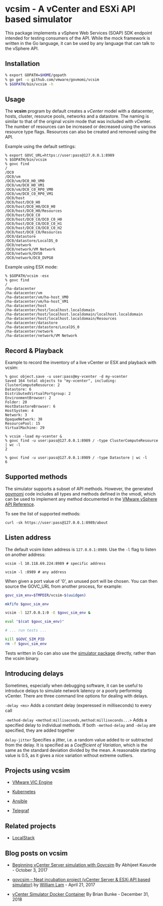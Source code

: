 # vcsim - A vCenter and ESXi API based simulator

This package implements a vSphere Web Services (SOAP) SDK endpoint intended for testing consumers of the API.
While the mock framework is written in the Go language, it can be used by any language that can talk to the vSphere
API.

## Installation

```sh
% export GOPATH=$HOME/gopath
% go get -u github.com/vmware/govmomi/vcsim
% $GOPATH/bin/vcsim -h
```

## Usage

The **vcsim** program by default creates a *vCenter* model with a datacenter, hosts, cluster, resource pools, networks
and a datastore.  The naming is similar to that of the original *vcsim* mode that was included with vCenter.  The number
of resources can be increased or decreased using the various resource type flags.  Resources can also be created and
removed using the API.

Example using the default settings:

```console
% export GOVC_URL=https://user:pass@127.0.0.1:8989
% $GOPATH/bin/vcsim
% govc find
/
/DC0
/DC0/vm
/DC0/vm/DC0_H0_VM0
/DC0/vm/DC0_H0_VM1
/DC0/vm/DC0_C0_RP0_VM0
/DC0/vm/DC0_C0_RP0_VM1
/DC0/host
/DC0/host/DC0_H0
/DC0/host/DC0_H0/DC0_H0
/DC0/host/DC0_H0/Resources
/DC0/host/DC0_C0
/DC0/host/DC0_C0/DC0_C0_H0
/DC0/host/DC0_C0/DC0_C0_H1
/DC0/host/DC0_C0/DC0_C0_H2
/DC0/host/DC0_C0/Resources
/DC0/datastore
/DC0/datastore/LocalDS_0
/DC0/network
/DC0/network/VM Network
/DC0/network/DVS0
/DC0/network/DC0_DVPG0
```

Example using ESX mode:

```console
% $GOPATH/vcsim -esx
% govc find
/
/ha-datacenter
/ha-datacenter/vm
/ha-datacenter/vm/ha-host_VM0
/ha-datacenter/vm/ha-host_VM1
/ha-datacenter/host
/ha-datacenter/host/localhost.localdomain
/ha-datacenter/host/localhost.localdomain/localhost.localdomain
/ha-datacenter/host/localhost.localdomain/Resources
/ha-datacenter/datastore
/ha-datacenter/datastore/LocalDS_0
/ha-datacenter/network
/ha-datacenter/network/VM Network
```

## Record & Playback

Example to record the inventory of a live vCenter or ESX and playback with vcsim:

```console
% govc object.save -u user:pass@my-vcenter -d my-vcenter
Saved 164 total objects to "my-vcenter", including:
ClusterComputeResource: 2
Datastore: 6
DistributedVirtualPortgroup: 2
EnvironmentBrowser: 2
Folder: 20
HostDatastoreBrowser: 6
HostSystem: 4
Network: 3
OpaqueNetwork: 30
ResourcePool: 15
VirtualMachine: 29

% vcsim -load my-vcenter &
% govc find -u user:pass@127.0.0.1:8989 / -type ClusterComputeResource | wc -l
2

% govc find -u user:pass@127.0.0.1:8989 / -type Datastore | wc -l
6
```

## Supported methods

The simulator supports a subset of API methods.  However, the generated [govmomi](https://github.com/vmware/govmomi)
code includes all types and methods defined in the vmodl, which can be used to implement any method documented in the
[VMware vSphere API Reference](https://code.vmware.com/apis/196/vsphere).

To see the list of supported methods:

```
curl -sk https://user:pass@127.0.0.1:8989/about
```

## Listen address

The default vcsim listen address is `127.0.0.1:8989`.  Use the `-l` flag to listen on another address:


``` shell
vcsim -l 10.118.69.224:8989 # specific address

vcsim -l :8989 # any address
```

When given a port value of '0', an unused port will be chosen.  You can then source the GOVC_URL from another
process, for example:

```sh
govc_sim_env=$TMPDIR/vcsim-$(uuidgen)

mkfifo $govc_sim_env

vcsim -l 127.0.0.1:0 -E $govc_sim_env &

eval "$(cat $govc_sim_env)"

# ... run tests ...

kill $GOVC_SIM_PID
rm -f $govc_sim_env
```

Tests written in Go can also use the [simulator package](https://godoc.org/github.com/vmware/govmomi/simulator)
directly, rather than the vcsim binary.

## Introducing delays
Sometimes, especially when debugging software, it can be useful to introduce delays to simulate network latency or a poorly performing vCenter. There are three command line options for dealing with delays.

```-delay <ms>``` Adds a constant delay (experessed in milliseconds) to every call

```-method-delay <method:milliseconds,method:milliseconds...>``` Adds a specified delay to individual methods. If both ```-method-delay``` and ```-delay``` are specified, they are added together

```delay-jitter``` Specifies a jitter, i.e. a random value added to or subtracted from the delay. It is specified as a <i>Coefficient of Variation</i>, which is the same as the standard deviation divided by the mean. A reasonable starting value is 0.5, as it gives a nice variation without extreme outliers.

## Projects using vcsim

* [VMware VIC Engine](https://github.com/vmware/vic)

* [Kubernetes](https://github.com/kubernetes/kubernetes/tree/master/pkg/cloudprovider/providers/vsphere)

* [Ansible](https://github.com/ansible/vcenter-test-container)

* [Telegraf](https://github.com/influxdata/telegraf/tree/master/plugins/inputs/vsphere)

## Related projects

* [LocalStack](https://github.com/localstack/localstack/blob/master/README.md#why-localstack)

## Blog posts on vcsim

* [Beginning vCenter Server simulation with Govcsim](https://opensourceforu.com/2017/10/vcenter-server-simulation-govcsim/) By Abhijeet Kasurde - October 3, 2017

* [govcsim – Neat incubation project (vCenter Server & ESXi API based simulator)](https://www.virtuallyghetto.com/2017/04/govcsim-neat-incubation-project-vcenter-server-esxi-api-based-simulator.html) by [William Lam](https://twitter.com/lamw) - April 21, 2017

* [vCenter Simulator Docker Container](https://www.brianbunke.com/blog/2018/12/31/vcenter-simulator-ci/) By Brian Bunke - December 31, 2018
